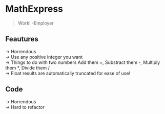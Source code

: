 # MathExpress
> Work! -Employer
## Feautures
-> Horrendous <br />
-> Use any positive integer you want <br />
-> Things to do with two numbers Add them +, Substract them -, Multiply them *, Divide them / <br />
-> Float results are automatically truncated for ease of use! <br />
## Code
-> Horrendous <br />
-> Hard to refactor
